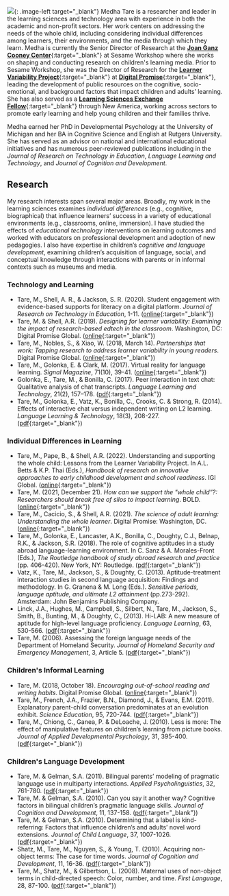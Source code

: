 
<style type="text/css">
.image-right {
  display: block;
  margin-left: auto;
  margin-right: auto;
  float: right;
}

.image-left {
  display: block;
  margin-left: auto;
  margin-right: 10px;
  float: left;
}
</style>

<!-- &nbsp; -->

![](http://medhatare.com/images/medha_headshot.jpg){: .image-left target="_blank"} Medha Tare is a researcher and leader in the learning sciences and technology area with experience in both the academic and non-profit sectors. Her work centers on addressing the needs of the whole child, including considering individual differences among learners, their environments, and the media through which they learn. Medha is currently the Senior Director of Research at the [**Joan Ganz Cooney Center**](https://joanganzcooneycenter.org/){:target="_blank"} at Sesame Workshop where she works on shaping and conducting research on children's learning media. Prior to Sesame Workshop, she was the Director of Research for the [**Learner Variability Project**](https://lvp.digitalpromiseglobal.org/){:target="_blank"} at [**Digital Promise**](https://digitalpromise.org){:target="_blank"}, leading the development of public resources on the cognitive, socio-emotional, and background factors that impact children and adults’ learning.  She has also served as a [**Learning Sciences Exchange Fellow**](https://www.newamerica.org/education-policy/edcentral/announcing-2020-2022-learning-sciences-exchange-fellows/){:target="_blank"} through New America, working across sectors to promote early learning and help young children and their families thrive. 

Medha earned her PhD in Developmental Psychology at the University of Michigan and her BA in Cognitive Science and English at Rutgers University. She has served as an advisor on national and international educational initiatives and has numerous peer-reviewed publications including in the _Journal of Research on Technology in Education_, _Language Learning and Technology_, and _Journal of Cognition and Development_. 


<!-- &nbsp; -->

## [](#header-2) Research
My research interests span several major areas. Broadly, my work in the learning sciences examines *individual differences* (e.g., cognitive, biographical) that influence learners’ success in a variety of educational environments (e.g., classrooms, online, immersion). I have studied the effects of *educational technology* interventions on learning outcomes and worked with educators on professional development and adoption of new pedagogies. I also have expertise in children’s *cognitive and language development*, examining children’s acquisition of language, social, and conceptual knowledge through interactions with parents or in informal contexts such as museums and media.

### [](#header-3) Technology and Learning
* Tare, M., Shell, A. R., & Jackson, S. R. (2020). Student engagement with evidence-based supports for literacy on a digital platform. _Journal of Research on Technology in Education_, 1-11. ([online](https://www.tandfonline.com/doi/abs/10.1080/15391523.2020.1821412?forwardService=showFullText&tokenAccess=2KYWAZIGGI8GCTC9SS7B&tokenDomain=eprints&doi=10.1080%2F15391523.2020.1821412&doi=10.1080%2F15391523.2020.1821412&doi=10.1080%2F15391523.2020.1821412&target=10.1080%2F15391523.2020.1821412&journalCode=ujrt20){:target="_blank"})
* Tare, M. & Shell, A.R. (2019). _Designing for learner variability: Examining the impact of research-based edtech in the classroom_. Washington, DC: Digital Promise Global. ([online](http://digitalpromise.org/wp-content/uploads/2019/08/lvp-examiningimpact.pdf){:target="_blank"})
* Tare, M., Nobles, S., & Xiao, W. (2018, March 14). _Partnerships that work: Tapping research to address learner variability in young readers_. Digital Promise Global. ([online](https://digitalpromise.org/2018/03/14/partnerships-work-tapping-research-address-learner-variability-young-readers/){:target="_blank"})
* Tare, M., Golonka, E. & Clark, M. (2017). Virtual reality for language learning. _Signal Magazine_, 71(10), 39-41. ([online](https://www.afcea.org/content/?q=Article-go-moscow-learn-russian-sort){:target="_blank"})
* Golonka, E., Tare, M., & Bonilla, C. (2017). Peer interaction in text chat: Qualitative analysis of chat transcripts. _Language Learning and Technology_, 21(2), 157–178. ([pdf](http://medhatare.com/papers/golonkatarebonilla.pdf){:target="_blank"})
* Tare, M., Golonka, E., Vatz, K., Bonilla, C., Crooks, C. & Strong, R. (2014). Effects of
interactive chat versus independent writing on L2 learning. _Language Learning & Technology_, 18(3), 208-227. ([pdf](http://medhatare.com/papers/tare_llt_2014.pdf){:target="_blank"})

### [](#header-3) Individual Differences in Learning
* Tare, M., Pape, B., & Shell, A.R. (2022). Understanding and supporting the whole child: Lessons from the Learner Variability Project. In A.L. Betts & K.P. Thai (Eds.), _Handbook of research on innovative approaches to early childhood development and school readiness_. IGI Global. ([online](https://www.igi-global.com/chapter/understanding-and-supporting-the-whole-child/299990){:target="_blank"})
* Tare, M. (2021, December 21). _How can we support the "whole child”?: Researchers should break free of silos to impact learning_. BOLD. ([online](https://bold.expert/how-can-we-support-the-whole-child/){:target="_blank"})
* Tare, M., Cacicio, S., & Shell, A.R. (2021). _The science of adult learning: Understanding the whole learner_. Digital Promise: Washington, DC. ([online](https://digitalpromise.org/wp-content/uploads/2020/12/Adult-Learner-White-Paper-1.pdf){:target="_blank"})
* Tare, M., Golonka, E., Lancaster, A.K., Bonilla, C., Doughty, C.J., Belnap, R.K., & Jackson, S.R. (2018). The role of cognitive aptitudes in a study abroad language-learning environment.  In C. Sanz & A. Morales-Front (Eds.), _The Routledge handbook of study abroad research and practice_ (pp. 406-420). New York, NY: Routledge. ([pdf](http://medhatare.com/papers/tare_et_al_study_abroad.pdf){:target="_blank"})
* Vatz, K., Tare, M., Jackson, S., & Doughty, C. (2013).  Aptitude-treatment interaction studies
in second language acquisition:  Findings and methodology.  In G. Granena & M. Long (Eds.). _Sensitive periods, language aptitude, and ultimate L2 attainment_ (pp.273-292). Amsterdam: John Benjamins Publishing Company.
* Linck, J.A., Hughes, M., Campbell, S., Silbert, N., Tare, M., Jackson, S., Smith, B., Bunting, M., &
Doughty, C., (2013).  Hi-LAB: A new measure of aptitude for high-level language proficiency.  _Language Learning_, 63, 530-566. ([pdf](http://medhatare.com/papers/Linck_hilab_2013.pdf){:target="_blank"})
* Tare, M. (2006). Assessing the foreign language needs of the Department of Homeland Security. _Journal
            of Homeland Security and Emergency Management_, 3, Article 5. ([pdf](http://medhatare.com/papers/tare_jhsem_2006.pdf){:target="_blank"})

### [](#header-3) Children's Informal Learning
* Tare, M. (2018, October 18). _Encouraging out-of-school reading and writing habits_. Digital Promise Global. ([online](https://digitalpromise.org/2018/10/18/encouraging-school-reading-writing-habits/){:target="_blank"})
* Tare, M., French, J.A., Frazier, B.N., Diamond, J., & Evans, E.M. (2011). Explanatory parent-child
            conversation predominates at an evolution exhibit. _Science Education_, 95, 720-744. ([pdf](http://medhatare.com/papers/tare_scied_2011.pdf){:target="_blank"})
* Tare, M., Chiong, C., Ganea, P. & DeLoache, J. (2010). Less is more: The effect of manipulative features
on children’s learning from picture books. _Journal of Applied Developmental Psychology_, 31, 395-400. ([pdf](http://medhatare.com/papers/tare_jadp_2010.pdf){:target="_blank"})

### [](#header-3) Children's Language Development


* Tare, M. & Gelman, S.A. (2011). Bilingual parents’ modeling of pragmatic language use in multiparty
            interactions. _Applied Psycholinguistics_, 32, 761-780. ([pdf](http://medhatare.com/papers/tare_and_gelman_2011.pdf){:target="_blank"})
* Tare, M. & Gelman, S.A. (2010). Can you say it another way? Cognitive factors in bilingual children’s
            pragmatic language skills. _Journal of Cognition and Development_, 11, 137-158. ([pdf](http://medhatare.com/papers/tare_and_gelman_jcd_2010.pdf){:target="_blank"})
* Tare, M. & Gelman, S.A. (2010). Determining that a label is kind-referring: Factors that influence
            children’s and adults’ novel word extensions. _Journal of Child Language_, 37, 1007-1026. ([pdf](http://medhatare.com/papers/tare_and_gelman_jcl_2010.pdf){:target="_blank"})
* Shatz, M., Tare, M., Nguyen, S., & Young, T. (2010). Acquiring non-object terms: The case for time
            words. _Journal of Cognition and Development_, 11, 16-36. ([pdf](http://medhatare.com/papers/shatz_tare_nguyen_young_2010.pdf){:target="_blank"})
* Tare, M., Shatz, M., & Gilbertson, L. (2008). Maternal uses of non-object terms in child-directed speech:
            Color, number, and time. _First Language_, 28, 87-100. ([pdf](http://medhatare.com/papers/tare_shatz_gilbertson_2008.pdf){:target="_blank"})






